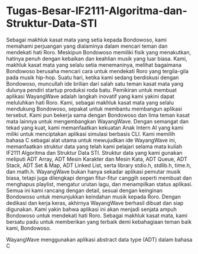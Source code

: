 # Tugas-Besar-IF2111-Algoritma-dan-Struktur-Data-STI
Sebagai makhluk kasat mata yang setia kepada Bondowoso, kami memahami perjuangan yang dialaminya dalam mencari teman dan mendekati hati Roro. Meskipun Bondowoso memiliki fisik yang menakutkan, hatinya penuh dengan kebaikan dan keahlian musik yang luar biasa.
Kami, makhluk kasat mata yang selalu setia menemaninya, melihat bagaimana Bondowoso berusaha mencari cara untuk mendekati Roro yang tergila-gila pada musik hip-hop. Suatu hari, ketika kami sedang berdiskusi dengan Bondowoso, muncullah ide brilian dari salah satu teman kasat mata yang dulunya pendiri startup produksi roda batu.
Pemikiran untuk membuat aplikasi WayangWave adalah langkah inovatif yang kami yakini dapat meluluhkan hati Roro. Kami, sebagai makhluk kasat mata yang selalu mendukung Bondowoso, sepakat untuk membantu membangun aplikasi tersebut. Kami pun bekerja sama dengan Bondowoso dan lima teman kasat mata lainnya untuk mengembangkan WayangWave.
Dengan semangat dan tekad yang kuat, kami memanfaatkan kekuatan Anak Intern AI yang kami miliki untuk menciptakan aplikasi simulasi berbasis CLI. Kami memilih bahasa C sebagai alat utama untuk mewujudkan ide WayangWave ini, memanfaatkan struktur data yang telah kami pelajari selama mata kuliah IF2111 Algoritma dan Struktur Data STI. Struktur data yang kami gunakan meliputi ADT Array, ADT Mesin Karakter dan Mesin Kata, ADT Queue, ADT Stack, ADT Set & Map, ADT Linked List, serta library stdio.h, stdlib.h, time.h, dan math.h.
WayangWave bukan hanya sekadar aplikasi pemutar musik biasa, tetapi juga dilengkapi dengan fitur-fitur canggih seperti membuat dan menghapus playlist, mengatur urutan lagu, dan menampilkan status aplikasi. Semua ini kami rancang dengan detail, sesuai dengan keinginan Bondowoso untuk menunjukkan keindahan musik kepada Roro.
Dengan dedikasi dan kerja keras, akhirnya WayangWave berhasil dibuat dan siap digunakan. Kami yakin bahwa aplikasi ini akan menjadi senjata ampuh Bondowoso untuk mendekati hati Roro. Sebagai makhluk kasat mata, kami bersatu padu untuk memberikan yang terbaik demi kebahagiaan teman baik kami, Bondowoso.

WayangWave menggunakan aplikasi abstract data type (ADT) dalam bahasa C
